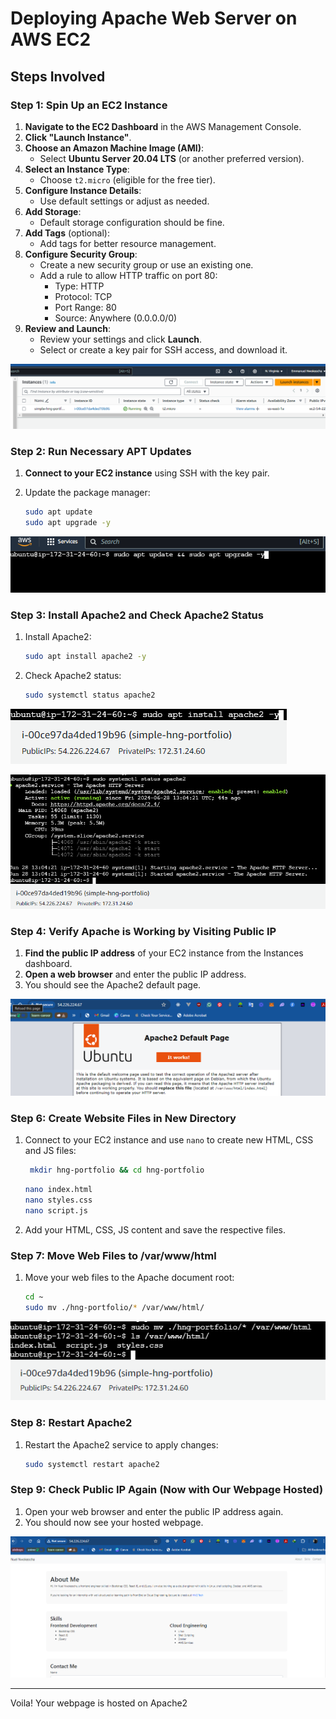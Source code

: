 # Deploying Apache Web Server on AWS EC2

## Steps Involved

### Step 1: Spin Up an EC2 Instance

1. **Navigate to the EC2 Dashboard** in the AWS Management Console.
2. **Click "Launch Instance"**.
3. **Choose an Amazon Machine Image (AMI)**:
   - Select **Ubuntu Server 20.04 LTS** (or another preferred version).
4. **Select an Instance Type**:
   - Choose `t2.micro` (eligible for the free tier).
5. **Configure Instance Details**:
   - Use default settings or adjust as needed.
6. **Add Storage**:
   - Default storage configuration should be fine.
7. **Add Tags** (optional):
   - Add tags for better resource management.
8. **Configure Security Group**:
   - Create a new security group or use an existing one.
   - Add a rule to allow HTTP traffic on port 80:
     - Type: HTTP
     - Protocol: TCP
     - Port Range: 80
     - Source: Anywhere (0.0.0.0/0)
9. **Review and Launch**:
   - Review your settings and click **Launch**.
   - Select or create a key pair for SSH access, and download it.

![Launch EC2 Instance](./procedure/1-spin-up-EC2.png)


### Step 2: Run Necessary APT Updates

1. **Connect to your EC2 instance** using SSH with the key pair.
2. Update the package manager:

   ```bash
   sudo apt update
   sudo apt upgrade -y
   ```

![Run APT Updates](./procedure/2-run-necessary-updates.png)


### Step 3: Install Apache2 and Check Apache2 Status

1. Install Apache2:

   ```bash
   sudo apt install apache2 -y
   ```

2. Check Apache2 status:

   ```bash
   sudo systemctl status apache2
   ```

![Install Apache2 and Check Status](./procedure/3-install-apache2.png)

![Install Apache2 and Check Status](./procedure/4-check-apache2-status.png)


### Step 4: Verify Apache is Working by Visiting Public IP

1. **Find the public IP address** of your EC2 instance from the Instances dashboard.
2. **Open a web browser** and enter the public IP address.
3. You should see the Apache2 default page.

![Verify Apache](./procedure/6-default-page.png)


### Step 6: Create Website Files in New Directory

1. Connect to your EC2 instance and use `nano` to create new HTML, CSS and JS files:

   ```bash
    mkdir hng-portfolio && cd hng-portfolio
   ```

   ```bash
   nano index.html
   nano styles.css
   nano script.js
   ```

2. Add your HTML, CSS, JS content and save the respective files.


### Step 7: Move Web Files to /var/www/html

1. Move your web files to the Apache document root:

   ```bash
   cd ~
   sudo mv ./hng-portfolio/* /var/www/html/
   ```

![Move Web Files](./procedure/8-move-web-files.png)


### Step 8: Restart Apache2

1. Restart the Apache2 service to apply changes:

   ```bash
   sudo systemctl restart apache2
   ```


### Step 9: Check Public IP Again (Now with Our Webpage Hosted)

1. Open your web browser and enter the public IP address again.
2. You should now see your hosted webpage.

![Check Public IP](./procedure/10-site-available-on-apache2.png)

---

Voila! Your webpage is hosted on Apache2
